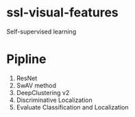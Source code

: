 # ssl-visual-features
Self-supervised learning

# Pipline
1. ResNet
2. SwAV method
3. DeepClustering v2
4. Discriminative Localization
5. Evaluate Classification and Localization
